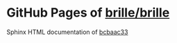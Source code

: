 GitHub Pages of [brille/brille](https://github.com/brille/brille.git)
======================================
Sphinx HTML documentation of [bcbaac33](https://github.com/brille/brille/tree/bcbaac33de805f3ecda193b791cfa57af0578cd6)
